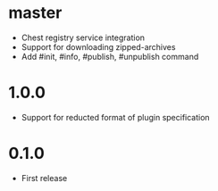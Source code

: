 # master

- Chest registry service integration
- Support for downloading zipped-archives
- Add #init, #info, #publish, #unpublish command

# 1.0.0

- Support for reducted format of plugin specification

# 0.1.0

- First release

